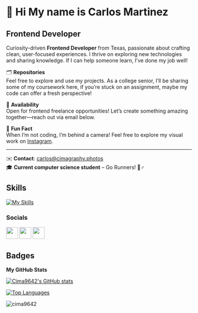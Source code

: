 # 👋 Hi My name is Carlos Martinez

## Frontend Developer  

Curiosity-driven **Frontend Developer** from Texas, passionate about crafting clean, user-focused experiences. I thrive on exploring new technologies and sharing knowledge. If I can help someone learn, I’ve done my job well!  

🗂️ **Repositories**  
Feel free to explore and use my projects. As a college senior, I’ll be sharing some of my coursework here, if you’re stuck on an assignment, maybe my code can offer a fresh perspective!  

💼 **Availability**  
Open for frontend freelance opportunities! Let’s create something amazing together—reach out via email below.  

📸 **Fun Fact**  
When I’m not coding, I’m behind a camera! Feel free to explore my visual work on [Instagram](https://www.instagram.com/cimagraphy).  

---  
✉️ **Contact**: [carlos@cimagraphy.photos](mailto:carlosfxv@gmail.com)  
🎓 **Current computer science student** – Go Runners! 🏃♂️  


## Skills
[![My Skills](https://skillicons.dev/icons?i=js,html,css,c,py,react)](https://skillicons.dev) 


### Socials

<p align="left"> <a href="https://www.github.com/Cima9642" target="_blank" rel="noreferrer"><img src="https://raw.githubusercontent.com/danielcranney/readme-generator/main/public/icons/socials/github.svg" width="32" height="32" /></a> <a href="https://www.linkedin.com/in/carlosfxv" target="_blank" rel="noreferrer"><img src="https://raw.githubusercontent.com/danielcranney/readme-generator/main/public/icons/socials/linkedin.svg" width="32" height="32" /></a> <a href="https://carlosfxv.medium.com/" target="_blank" rel="noreferrer"><img src="https://raw.githubusercontent.com/danielcranney/readme-generator/main/public/icons/socials/medium.svg" width="32" height="32" /></a></p>


## Badges

<b>My GitHub Stats</b>

<a href="http://www.github.com/Cima9642"><img src="https://github-readme-stats.vercel.app/api?username=Cima9642&show_icons=true&hide=stars,&count_private=true&title_color=0891b2&text_color=ffffff&icon_color=0891b2&bg_color=1c1917&hide_border=true&show_icons=true" alt="Cima9642's GitHub stats" /></a>

<a href="https://github.com/Cima9642" align="left"><img src="https://github-readme-stats.vercel.app/api/top-langs/?username=Cima9642&langs_count=10&title_color=0891b2&text_color=ffffff&icon_color=0891b2&bg_color=1c1917&hide_border=true&locale=en&custom_title=Top%20%Languages" alt="Top Languages" /></a>



<p align="left"> <img src="https://komarev.com/ghpvc/?username=cima9642&label=Profile%20views&color=0e75b6&style=flat" alt="cima9642" /> </p>




